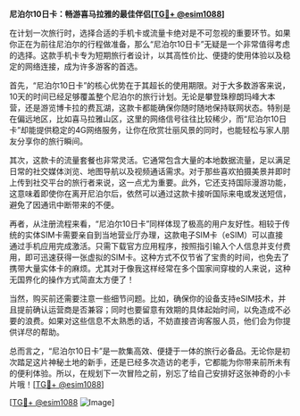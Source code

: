 **尼泊尔10日卡：畅游喜马拉雅的最佳伴侣[[TG💪+ @esim1088](https://t.me/s/esim1088)]**

在计划一次旅行时，选择合适的手机卡或流量卡绝对是不可忽视的重要环节。如果你正在为前往尼泊尔的行程做准备，那么“尼泊尔10日卡”无疑是一个非常值得考虑的选择。这款手机卡专为短期旅行者设计，以其高性价比、便捷的使用体验以及稳定的网络连接，成为许多游客的首选。

首先，“尼泊尔10日卡”的核心优势在于其超长的使用期限。对于大多数游客来说，10天的时间已经足够覆盖整个尼泊尔的旅行计划。无论是攀登珠穆朗玛峰大本营，还是游览博卡拉的费瓦湖，这款卡都能确保你随时随地保持联网状态。特别是在偏远地区，比如喜马拉雅山区，这里的网络信号往往比较稀少，而“尼泊尔10日卡”却能提供稳定的4G网络服务，让你在欣赏壮丽风景的同时，也能轻松与家人朋友分享你的旅行瞬间。

其次，这款卡的流量套餐也非常灵活。它通常包含大量的本地数据流量，足以满足日常的社交媒体浏览、地图导航以及视频通话需求。对于那些喜欢拍摄美景并即时上传到社交平台的旅行者来说，这一点尤为重要。此外，它还支持国际漫游功能，这意味着即使你在离开尼泊尔后，依然可以通过这款卡接听国际来电或发送短信，避免了因通讯中断带来的不便。

再者，从注册流程来看，“尼泊尔10日卡”同样体现了极高的用户友好性。相较于传统的实体SIM卡需要亲自到当地营业厅办理，这款电子SIM卡（eSIM）可以直接通过手机应用完成激活。只需下载官方应用程序，按照指引输入个人信息并支付费用，即可迅速获得一张虚拟的SIM卡。这种方式不仅节省了宝贵的时间，也免去了携带大量实体卡的麻烦。尤其对于像我这样经常在多个国家间穿梭的人来说，这种无国界化的操作方式简直太方便了！

当然，购买前还需要注意一些细节问题。比如，确保你的设备支持eSIM技术，并且提前确认运营商是否兼容；同时也要留意有效期的具体起始时间，以免造成不必要的浪费。如果对这些信息不太熟悉的话，不妨直接咨询客服人员，他们会为你提供详尽的帮助。

总而言之，“尼泊尔10日卡”是一款集高效、便捷于一体的旅行必备品。无论你是初次踏足这片神秘土地的新手，还是已经多次造访的老手，它都能为你带来前所未有的便利体验。所以，在规划下一次冒险之前，别忘了给自己安排好这张神奇的小卡片哦！[[TG💪+ @esim1088](https://t.me/s/esim1088)]

[[TG💪+ @esim1088](https://t.me/s/esim1088) ![Image](https://i.postimg.cc/4NQfJmqS/Snipaste-2025-05-13-00-14-12.png)]